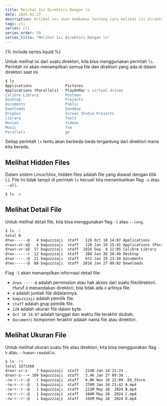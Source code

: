 ```yaml
---
title: Melihat Isi Direktori Dengan ls
date: 2025-01-27
description: Artikel ini akan membahas tentang cara melihat isi direktori dengan perintah ls di command line. 
tags: cli
series: cli
series_order: 50
series_title: "Melihat Isi Direktori Dengan ls"
---
```


{% include series.liquid %}

Untuk melihat isi dari suatu direktori, kita bisa menggunakan perintah `ls`. Perintah ini akan menampilkan semua file dan direktori yang ada di dalam direktori saat ini.

```bash
$ ls
Applications               Pictures
Applications (Parallels)   PlayOnMac's virtual drives
Calibre Library            Postman
Desktop                    Projects
Documents                  Public
Downloads                  Sandbox
Dropbox                    Screen Studio Projects
Library                    Tools
Movies                     Videos
Music                      fvm
Parallels                  go
```

Setiap perintah `ls` tentu akan berbeda-beda tergantung dari direktori mana kita berada.

## Melihat Hidden Files

Dalam sistem Linux/Unix, hidden files adalah file yang diawali dengan titik (.). File ini tidak tampil di perintah `ls` kecuali kita menambahkan flag `-a` atau `--all`.

```bash
$ ls -a
```

## Melihat Detail File

Untuk melihat detail file, kita bisa menggunakan flag `-l` atau `--long`.

```bash
$ ls -l
total 0
drwx------@   4 baguzzzaji  staff   128 Oct 18 14:07 Applications
drwxr-xr-x@   4 baguzzzaji  staff   128 Jan 19 15:41 Applications (Parallels)
drwxr-xr-x@  57 baguzzzaji  staff  1824 Sep  8 12:05 Calibre Library
drwx------+  12 baguzzzaji  staff   384 Jan 26 20:49 Desktop
drwx------@  21 baguzzzaji  staff   672 Jan 19 13:34 Documents
drwx------@  88 baguzzzaji  staff  2816 Jan 27 09:02 Downloads
```

Flag `-l` akan menampilkan informasi detail file:

- `drwx------@` adalah permission atau hak akses dari suatu file/direktori. Huruf `d` menandakan direktori, bila tidak ada `d` artinya file. 
- `4` adalah jumlah file didalamnya. 
- `baguzzzaji` adalah pemilik file.
- `staff` adalah grup pemilik file.
- `128` adalah ukuran file dalam byte.
- `Oct 18 14:07` adalah tanggal dan waktu file terakhir diubah.
- `Documents` komponen terakhir adalah nama file atau direktori.

## Melihat Ukuran File

Untuk melihat ukuran suatu file atau direktori, kita bisa menggunakan flag `-h` atau `--human-readable`.

```bash
$ ls -lh
total 1973360
drwxr-xr-x    7 baguzzzaji  staff   224B Jan 24 21:33 .
drwxr-x---+ 109 baguzzzaji  staff   3.4K Jan 27 09:38 ..
-rw-r--r--@   1 baguzzzaji  staff   6.0K Nov 16 22:09 .DS_Store
-rw-r--r--@   1 baguzzzaji  staff   376M Jan 24 21:42 A.mp4
-rw-r--r--@   1 baguzzzaji  staff   211M May 28  2024 B.mp4
-rw-r--r--@   1 baguzzzaji  staff   184M May 28  2024 C.mp4
-rw-r--r--@   1 baguzzzaji  staff   192M May 28  2024 D.mp4
```

